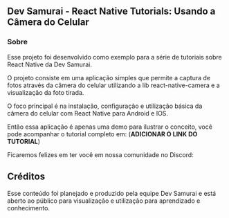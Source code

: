 ## Dev Samurai - React Native Tutorials: Usando a Câmera do Celular

### Sobre

Esse projeto foi desenvolvido como exemplo para a série de tutoriais sobre React Native da Dev Samurai.

O projeto consiste em uma aplicação simples que permite a captura de fotos através da câmera do celular utilizando a lib react-native-camera e a visualização da foto tirada.

O foco principal é na instalação, configuração e utilização básica da câmera do celular com React Native para Android e IOS.

Então essa aplicação é apenas uma demo para ilustrar o conceito, você pode acompanhar o tutorial completo em:
(<b>ADICIONAR O LINK DO TUTORIAL</b>)

Ficaremos felizes em ter você em nossa comunidade no Discord:

## Créditos

Esse conteúdo foi planejado e produzido pela equipe Dev Samurai e está aberto ao público para visualização e utilização para aprendizado e conhecimento.
